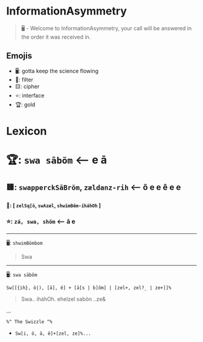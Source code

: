 # InformationAsymmetry
> 🖥️ - Welcome to InformationAsymmetry, your call will be answered in the order it was received in.

## Emojis
* 🖥️: gotta keep the science flowing
* 🌙: filter 
* 🟨: cipher
* ⭐: interface
* 🏆: gold 

# Lexicon

# 🏆:  `swa sābõm` <-- e ā
## 🟨: `swapperckSāBrõm`, `zældanz-rih` <-- õ e e ê e e
#### 🌙: [ `zelSq[ö`, `swAzæl`, `shwimBêm-iháhOh` ]
### ⭐: `zá, swa, shöm` <-- ā e

-----
🖥️: `shwimBömbom`
> Swa

-----
🖥️: `swa sābõm`

`Sw[[{ih}, ö|), [ā], ê] + [ā[s | b]õm] | [zel+, zel?_ | ze+]]%`
> Swa.. iháhOh. ehelzel sabön ..ze&

...
``` 
%^ The Swizzle ^%
```
* `Sw[i, ö, ā, ê]+[zel, ze]%... `
